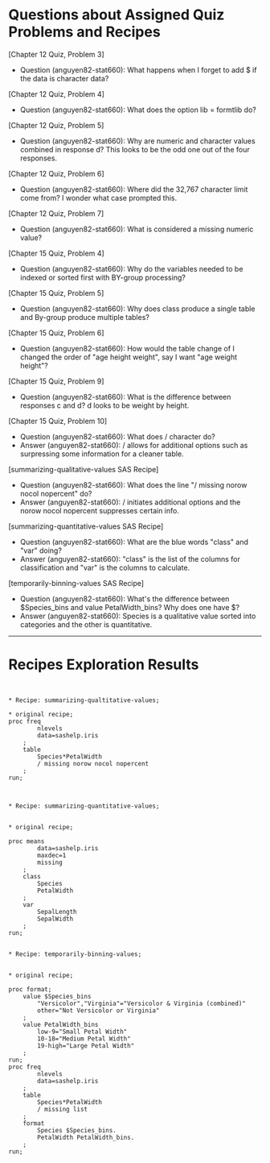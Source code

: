 
# Questions about Assigned Quiz Problems and Recipes



[Chapter 12 Quiz, Problem 3]
* Question (anguyen82-stat660): What happens when I forget to add $ if the data is character data? 



[Chapter 12 Quiz, Problem 4]
* Question (anguyen82-stat660): What does the option lib = formtlib do?



[Chapter 12 Quiz, Problem 5]
* Question (anguyen82-stat660): Why are numeric and character values combined in response d? This
looks to be the odd one out of the four responses.



[Chapter 12 Quiz, Problem 6]
* Question (anguyen82-stat660): Where did the 32,767 character limit come from? I wonder what case
prompted this.



[Chapter 12 Quiz, Problem 7]
* Question (anguyen82-stat660): What is considered a missing numeric value?



[Chapter 15 Quiz, Problem 4]
* Question (anguyen82-stat660): Why do the variables needed to be indexed or sorted first with BY-group
processing?



[Chapter 15 Quiz, Problem 5]
* Question (anguyen82-stat660): Why does class produce a single table and By-group produce multiple tables?



[Chapter 15 Quiz, Problem 6]
* Question (anguyen82-stat660): How would the table change of I changed the order of "age height weight", say
I want "age weight height"?



[Chapter 15 Quiz, Problem 9]
* Question (anguyen82-stat660): What is the difference between responses c and d? d looks to be weight by height.



[Chapter 15 Quiz, Problem 10]
* Question (anguyen82-stat660): What does / character do?
* Answer (anguyen82-stat660): / allows for additional options such as surpressing some information for a cleaner table.



[summarizing-qualitative-values SAS Recipe]
* Question (anguyen82-stat660): What does the line "/ missing norow nocol nopercent" do?
* Answer (anguyen82-stat660): / initiates additional options and the norow nocol nopercent suppresses certain info.



[summarizing-quantitative-values SAS Recipe]
* Question (anguyen82-stat660): What are the blue words "class" and "var" doing?
* Answer (anguyen82-stat660): "class" is the list of the columns for classification and "var" is the columns to calculate.



[temporarily-binning-values SAS Recipe]
* Question (anguyen82-stat660): What's the difference between $Species_bins and value PetalWidth_bins? Why does one have $?
* Answer (anguyen82-stat660): Species is a qualitative value sorted into categories and the other is quantitative.



***



# Recipes Exploration Results



```SAS


* Recipe: summarizing-qualtitative-values;

* original recipe;
proc freq
        nlevels
		data=sashelp.iris
	;
	table
	    Species*PetalWidth
		/ missing norow nocol nopercent
	;
run;



* Recipe: summarizing-quantitative-values;


* original recipe;

proc means
        data=sashelp.iris
		maxdec=1
		missing
	;
	class
	    Species
		PetalWidth
	;
	var
	    SepalLength
		SepalWidth
	;
run;


* Recipe: temporarily-binning-values;


* original recipe;

proc format;
    value $Species_bins
	    "Versicolor","Virginia"="Versicolor & Virginia (combined)"
		other="Not Versicolor or Virginia"
	;
	value PetalWidth_bins
	    low-9="Small Petal Width"
		10-18="Medium Petal Width"
		19-high="Large Petal Width"
	;
run;
proc freq
        nlevels
		data=sashelp.iris
	;
	table
	    Species*PetalWidth
		/ missing list
	;
	format
	    Species $Species_bins.
		PetalWidth PetalWidth_bins.
	;
run;


```

